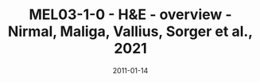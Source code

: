 ---
title: MEL03-1-0 - H&E - overview - Nirmal, Maliga, Vallius, Sorger et al., 2021
image: https://labsyspharm.github.io/HTA-MELATLAS-1/images/thumbnail-MEL03-1-0-he-overview.jpg
date: '2011-01-14'
minerva_link: https://labsyspharm.github.io/HTA-MELATLAS-1/stories/MEL03-1-0-he-overview.html
info_link: null
show_page_link: false
---